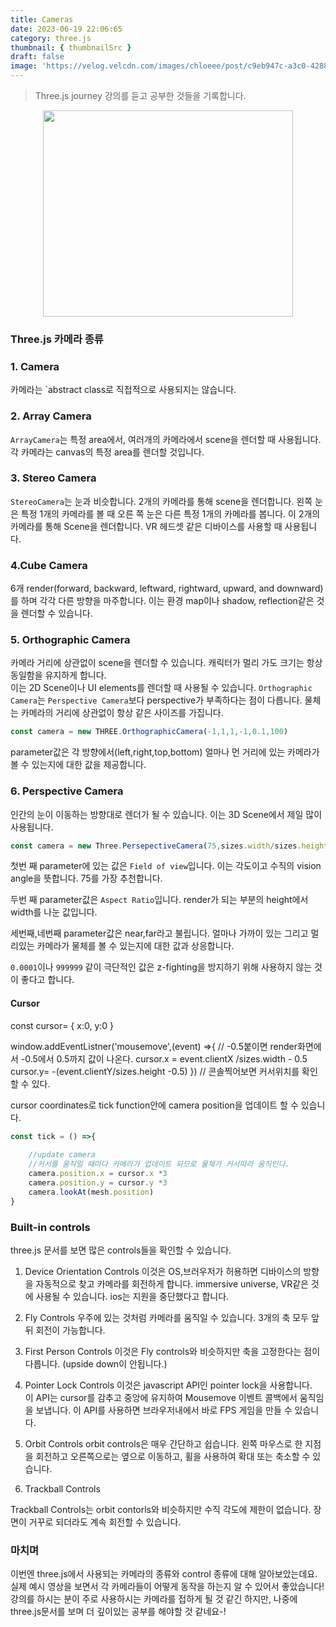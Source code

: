 ```yaml
---
title: Cameras
date: 2023-06-19 22:06:65
category: three.js
thumbnail: { thumbnailSrc }
draft: false
image: 'https://velog.velcdn.com/images/chloeee/post/c9eb947c-a3c0-4288-83f3-857c3c2bcc22/image.png'
---
```


> Three.js journey 강의를 듣고 공부한 것들을 기록합니다.

 <p align="center">
<img src="https://velog.velcdn.com/images/chloeee/post/c9eb947c-a3c0-4288-83f3-857c3c2bcc22/image.png" width="400px" height="330px"  >
</p>


### Three.js 카메라 종류

### 1. Camera
카메라는 `abstract class로 직접적으로 사용되지는 않습니다.

### 2. Array Camera
`ArrayCamera`는 특정 area에서, 여러개의 카메라에서 scene을 렌더할 때 사용됩니다.
각 카메라는 canvas의 특정 area를 렌더할 것입니다.


### 3. Stereo Camera
`StereoCamera`는 눈과 비슷합니다. 2개의 카메라를 통해 scene을 렌더합니다. 왼쪽 눈은 특정 1개의 카메라를 볼 때 오른 쪽 눈은 다른 특정 1개의 카메라를 봅니다. 이 2개의 카메라를 통해 Scene을 렌더합니다.
VR 헤드셋 같은 디바이스를 사용할 때 사용됩니다.


### 4.Cube Camera
6개 render(forward, backward, leftward, rightward, upward, and downward) 를 하며 각각 다른 방향을 마주합니다. 이는 환경 map이나 shadow, reflection같은 것을 렌더할 수 있습니다.

### 5. Orthographic Camera

카메라 거리에 상관없이 scene을 렌더할 수 있습니다. 
캐릭터가 멀리 가도 크기는 항상 동일함을 유지하게 합니다.<br/>
이는 2D Scene이나 UI elements를 렌더할 때 사용될 수 있습니다.
`Orthographic Camera`는 `Perspective Camera`보다 perspective가 부족하다는 점이 다릅니다.
물체는 카메라의 거리에 상관없이 항상 같은 사이즈를 가집니다.
```js
const camera = new THREE.OrthographicCamera(-1,1,1,-1,0.1,100)
```
parameter값은 각 방향에서(left,right,top,bottom) 얼마나 먼 거리에 있는 카메라가 볼 수 있는지에 대한 값을 제공합니다.



### 6. Perspective Camera
인간의 눈이 이동하는 방향대로 렌더가 될 수 있습니다. 이는 3D Scene에서 제일 많이 사용됩니다.
```javascript
const camera = new Three.PersepectiveCamera(75,sizes.width/sizes.height,1,1000)
```
첫번 째 parameter에 있는 값은 `Field of view`입니다.
이는 각도이고 수직의 vision angle을 뜻합니다. 75를 가장 추천합니다.

두번 째 parameter값은 `Aspect Ratio`입니다.
render가 되는 부분의 height에서 width를 나눈 값입니다.

세번째,네번째 parameter값은 near,far라고 불립니다. 얼마나 가까이 있는 그리고 멀리있는 카메라가 물체를 볼 수 있는지에 대한 값과 상응합니다.

`0.0001`이나 `999999` 같이 극단적인 값은 z-fighting을 방지하기 위해 사용하지 않는 것이 좋다고 합니다.

#### Cursor

const cursor= {
x:0,
y:0
}

window.addEventListner('mousemove',(event) =>{
// -0.5붙이면 render화면에서 -0.5에서 0.5까지 값이 나온다.
cursor.x = event.clientX /sizes.width - 0.5
cursor.y= -(event.clientY/sizes.height -0.5)
})
// 콘솔찍어보면 커서위치를 확인할 수 있다.

cursor coordinates로 tick function안에 camera position을 업데이트 할 수 있습니다.

```js
const tick = () =>{
    
    //update camera
    //커서를 움직일 때마다 카메라가 업데이트 되므로 물체가 커서따라 움직인다.
    camera.position.x = cursor.x *3
    camera.position.y = cursor.y *3
    camera.lookAt(mesh.position)
}
```

### Built-in controls

three.js 문서를 보면 많은 controls들을 확인할 수 있습니다.

1) Device Orientation Controls
이것은 OS,브러우저가 허용하면 디바이스의 방향을 자동적으로 찾고 카메라를 회전하게 합니다.
immersive universe, VR같은 것에 사용될 수 있습니다.
ios는 지원을 중단했다고 합니다.

2) Fly Controls
우주에 있는 것처럼 카메라를 움직일 수 있습니다. 3개의 축 모두  앞뒤 회전이 가능합니다.

3) First Person Controls
이것은 Fly controls와 비슷하지만 축을 고정한다는 점이 다릅니다. (upside down이 안됩니다.)

4) Pointer Lock Controls
이것은 javascript API인 pointer lock을 사용합니다. <br/>
이 API는 cursor를 감추고 중앙에 유지하여 Mousemove 이벤트 콜백에서 움직임을 보냅니다.
이 API를 사용하면 브라우저내에서 바로 FPS 게임을 만들 수 있습니다.

5) Orbit Controls
orbit controls은 매우 간단하고 쉽습니다.
왼쪽 마우스로 한 지점을 회전하고 오른쪽으로는 옆으로 이동하고, 휠을 사용하여 확대 또는 축소할 수 있습니다.

6) Trackball Controls

Trackball Controls는 orbit contorls와 비슷하지만  수직 각도에 제한이 없습니다. 장면이 거꾸로 되더라도 계속 회전할 수 있습니다.


### 마치며

이번엔 three.js에서 사용되는 카메라의 종류와 control 종류에 대해 알아보았는데요.
실제 예시 영상을 보면서 각 카메라들이 어떻게 동작을 하는지 알 수 있어서 좋았습니다!
강의를 하시는 분이 주로 사용하시는 카메라를 접하게 될 것 같긴 하지만, 
나중에 three.js문서를 보며 더 깊이있는 공부를 해야할 것 같네요-!